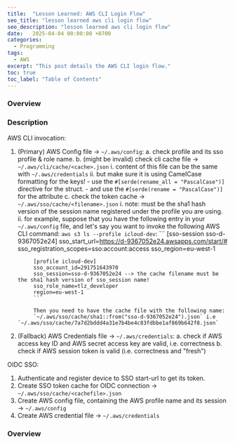 ```yaml
---
title:  "Lesson Learned: AWS CLI Login Flow"
seo_title: "lesson learned aws cli login flow"
seo_description: "lesson learned aws cli login flow"
date:   2025-04-04 00:00:00 +0700
categories:
  - Programming
tags:
  - AWS
excerpt: "This post details the AWS CLI login flow."
toc: true
toc_label: "Table of Contents"
---
```

### Overview
<TBC>

### Description
AWS CLI invocation:
1. (Primary) AWS Config file -> `~/.aws/config`:
	a. check profile and its sso profile & role name.
	b. (might be invalid) check cli cache file -> `~/.aws/cli/cache/<cache>.json`
		i. content of this file can be the same with `~/.aws/credentials`
		ii. but make sure it is using CamelCase formatting for the keys!
			- use the `#[serde(rename_all = "PascalCase")]` directive for the struct.
			- and use the `#[serde(rename = "PascalCase")]` for the attribute
	c. check the token cache -> `~/.aws/sso/cache/<filename>.json`
		i. note: <filename> must be the sha1 hash version of the session name registered under the profile you are using.
		ii. for example, suppose that you have the following entry in your `~/.aws/config` file, and let's say you want to invoke the following AWS CLI command: `aws s3 ls --profile icloud-dev`:
			```
			[sso-session sso-d-9367052e24]
			sso_start_url=https://d-9367052e24.awsapps.com/start/#
			sso_registration_scopes=sso:account:access
			sso_region=eu-west-1

			[profile icloud-dev]
			sso_account_id=291751643970
			sso_session=sso-d-9367052e24 --> the cache filename must be the sha1 hash version of sso_session name!
			sso_role_name=tlz_developer
			region=eu-west-1
			```  

			Then you need to have the cache file with the following name:
			`~/.aws/sso/cache/sha1::from("sso-d-9367052e24").json` i.e `~/.aws/sso/cache/7a7d2bddd4a31e7b4be4c83fdbbe1af869b642f8.json`
2. (Fallback) AWS Credentials file -> `~/.aws/credentials`:
	a. check if AWS access key ID and AWS secret access key are valid, i.e. correctness
	b. check if AWS session token is valid (i.e. correctness and "fresh")

OIDC SSO:
1. Authenticate and register device to SSO start-url to get its token.
2. Create SSO token cache for OIDC connection -> `~/.aws/sso/cache/<cachefile>.json`
3. Create AWS config file, containing the AWS profile name and its session -> `~/.aws/config`
4. Create AWS credential file -> `~/.aws/credentials`

### Overview
<TBC>
